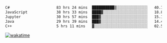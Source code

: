 <!--START_SECTION:waka-->

```txt
C#                     83 hrs 24 mins  ██████████▒░░░░░░░░░░░░░░   40.72 %
JavaScript             38 hrs 33 mins  ████▓░░░░░░░░░░░░░░░░░░░░   18.83 %
Jupyter                30 hrs 57 mins  ███▓░░░░░░░░░░░░░░░░░░░░░   15.12 %
Java                   29 hrs 39 mins  ███▓░░░░░░░░░░░░░░░░░░░░░   14.48 %
C++                    5 hrs 11 mins   ▓░░░░░░░░░░░░░░░░░░░░░░░░   02.53 %
```

<!--END_SECTION:waka-->
[![wakatime](https://wakatime.com/badge/user/6c2f442e-41b4-42e3-bc06-d5d8203ad1da.svg)](https://wakatime.com/@6c2f442e-41b4-42e3-bc06-d5d8203ad1da)
